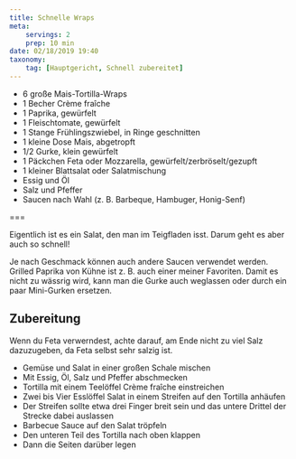 ```yaml
---
title: Schnelle Wraps
meta:
    servings: 2
    prep: 10 min
date: 02/18/2019 19:40
taxonomy:
    tag: [Hauptgericht, Schnell zubereitet]
---
```

* 6 große Mais-Tortilla-Wraps
* 1 Becher Crème fraîche
* 1 Paprika, gewürfelt
* 1 Fleischtomate, gewürfelt
* 1 Stange Frühlingszwiebel, in Ringe geschnitten
* 1 kleine Dose Mais, abgetropft
* 1/2 Gurke, klein gewürfelt
* 1 Päckchen Feta oder Mozzarella, gewürfelt/zerbröselt/gezupft
* 1 kleiner Blattsalat oder Salatmischung
* Essig und Öl
* Salz und Pfeffer
* Saucen nach Wahl (z. B. Barbeque, Hambuger, Honig-Senf)

===

Eigentlich ist es ein Salat, den man im Teigfladen isst. Darum geht es aber auch so schnell!

Je nach Geschmack können auch andere Saucen verwendet werden. Grilled Paprika von Kühne ist z. B. auch einer meiner Favoriten. Damit es nicht zu wässrig wird, kann man die Gurke auch weglassen oder durch ein paar Mini-Gurken ersetzen.


## Zubereitung

Wenn du Feta verwerndest, achte darauf, am Ende nicht zu viel Salz dazuzugeben, da Feta selbst sehr salzig ist.

* Gemüse und Salat in einer großen Schale mischen
* Mit Essig, Öl, Salz und Pfeffer abschmecken
* Tortilla mit einem Teelöffel Crème fraîche einstreichen
* Zwei bis Vier Esslöffel Salat in einem Streifen auf den Tortilla anhäufen
* Der Streifen sollte etwa drei Finger breit sein und das untere Drittel der Strecke dabei auslassen
* Barbecue Sauce auf den Salat tröpfeln
* Den unteren Teil des Tortilla nach oben klappen
* Dann die Seiten darüber legen
